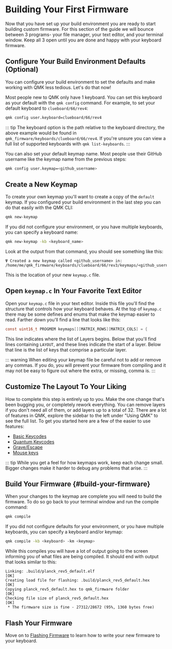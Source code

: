 # Building Your First Firmware

Now that you have set up your build environment you are ready to start building custom firmware. For this section of the guide we will bounce between 3 programs- your file manager, your text editor, and your terminal window. Keep all 3 open until you are done and happy with your keyboard firmware.

## Configure Your Build Environment Defaults (Optional)

You can configure your build environment to set the defaults and make working with QMK less tedious. Let's do that now!

Most people new to QMK only have 1 keyboard. You can set this keyboard as your default with the `qmk config` command. For example, to set your default keyboard to `clueboard/66/rev4`:

```sh
qmk config user.keyboard=clueboard/66/rev4
```

::: tip
The keyboard option is the path relative to the keyboard directory, the above example would be found in `qmk_firmware/keyboards/clueboard/66/rev4`. If you're unsure you can view a full list of supported keyboards with `qmk list-keyboards`.
:::

You can also set your default keymap name. Most people use their GitHub username like the keymap name from the previous steps:

```sh
qmk config user.keymap=<github_username>
```

## Create a New Keymap

To create your own keymap you'll want to create a copy of the `default` keymap. If you configured your build environment in the last step you can do that easily with the QMK CLI:

```sh
qmk new-keymap
```

If you did not configure your environment, or you have multiple keyboards, you can specify a keyboard name:

```sh
qmk new-keymap -kb <keyboard_name>
```

Look at the output from that command, you should see something like this:

```
Ψ Created a new keymap called <github_username> in: /home/me/qmk_firmware/keyboards/clueboard/66/rev3/keymaps/<github_username>.
```

This is the location of your new `keymap.c` file.

## Open `keymap.c` In Your Favorite Text Editor

Open your `keymap.c` file in your text editor. Inside this file you'll find the structure that controls how your keyboard behaves. At the top of `keymap.c` there may be some defines and enums that make the keymap easier to read. Farther down you'll find a line that looks like this:

```c
const uint16_t PROGMEM keymaps[][MATRIX_ROWS][MATRIX_COLS] = {
```

This line indicates where the list of Layers begins. Below that you'll find lines containing `LAYOUT`, and these lines indicate the start of a layer. Below that line is the list of keys that comprise a particular layer.

::: warning
When editing your keymap file be careful not to add or remove any commas. If you do, you will prevent your firmware from compiling and it may not be easy to figure out where the extra, or missing, comma is.
:::

## Customize The Layout To Your Liking

How to complete this step is entirely up to you. Make the one change that's been bugging you, or completely rework everything. You can remove layers if you don't need all of them, or add layers up to a total of 32. There are a lot of features in QMK, explore the sidebar to the left under "Using QMK" to see the full list. To get you started here are a few of the easier to use features:

* [Basic Keycodes](keycodes_basic)
* [Quantum Keycodes](quantum_keycodes)
* [Grave/Escape](features/grave_esc)
* [Mouse keys](features/mouse_keys)

::: tip
While you get a feel for how keymaps work, keep each change small. Bigger changes make it harder to debug any problems that arise.
:::

## Build Your Firmware {#build-your-firmware}

When your changes to the keymap are complete you will need to build the firmware. To do so go back to your terminal window and run the compile command:

```sh
qmk compile
```

If you did not configure defaults for your environment, or you have multiple keyboards, you can specify a keyboard and/or keymap:

```sh
qmk compile -kb <keyboard> -km <keymap>
```

While this compiles you will have a lot of output going to the screen informing you of what files are being compiled. It should end with output that looks similar to this:

```
Linking: .build/planck_rev5_default.elf                                                             [OK]
Creating load file for flashing: .build/planck_rev5_default.hex                                     [OK]
Copying planck_rev5_default.hex to qmk_firmware folder                                              [OK]
Checking file size of planck_rev5_default.hex                                                       [OK]
 * The firmware size is fine - 27312/28672 (95%, 1360 bytes free)
```

## Flash Your Firmware

Move on to [Flashing Firmware](flashing.md) to learn how to write your new firmware to your keyboard.
